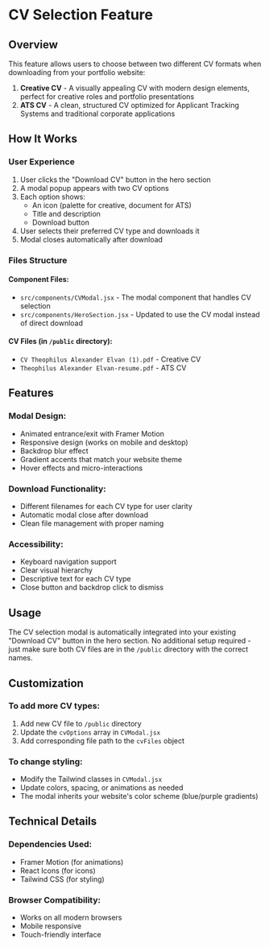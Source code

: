 # CV Selection Feature

## Overview
This feature allows users to choose between two different CV formats when downloading from your portfolio website:

1. **Creative CV** - A visually appealing CV with modern design elements, perfect for creative roles and portfolio presentations
2. **ATS CV** - A clean, structured CV optimized for Applicant Tracking Systems and traditional corporate applications

## How It Works

### User Experience
1. User clicks the "Download CV" button in the hero section
2. A modal popup appears with two CV options
3. Each option shows:
   - An icon (palette for creative, document for ATS)
   - Title and description
   - Download button
4. User selects their preferred CV type and downloads it
5. Modal closes automatically after download

### Files Structure

#### Component Files:
- `src/components/CVModal.jsx` - The modal component that handles CV selection
- `src/components/HeroSection.jsx` - Updated to use the CV modal instead of direct download

#### CV Files (in `/public` directory):
- `CV Theophilus Alexander Elvan (1).pdf` - Creative CV
- `Theophilus Alexander Elvan-resume.pdf` - ATS CV

## Features

### Modal Design:
- Animated entrance/exit with Framer Motion
- Responsive design (works on mobile and desktop)
- Backdrop blur effect
- Gradient accents that match your website theme
- Hover effects and micro-interactions

### Download Functionality:
- Different filenames for each CV type for user clarity
- Automatic modal close after download
- Clean file management with proper naming

### Accessibility:
- Keyboard navigation support
- Clear visual hierarchy
- Descriptive text for each CV type
- Close button and backdrop click to dismiss

## Usage

The CV selection modal is automatically integrated into your existing "Download CV" button in the hero section. No additional setup required - just make sure both CV files are in the `/public` directory with the correct names.

## Customization

### To add more CV types:
1. Add new CV file to `/public` directory
2. Update the `cvOptions` array in `CVModal.jsx`
3. Add corresponding file path to the `cvFiles` object

### To change styling:
- Modify the Tailwind classes in `CVModal.jsx`
- Update colors, spacing, or animations as needed
- The modal inherits your website's color scheme (blue/purple gradients)

## Technical Details

### Dependencies Used:
- Framer Motion (for animations)
- React Icons (for icons)
- Tailwind CSS (for styling)

### Browser Compatibility:
- Works on all modern browsers
- Mobile responsive
- Touch-friendly interface